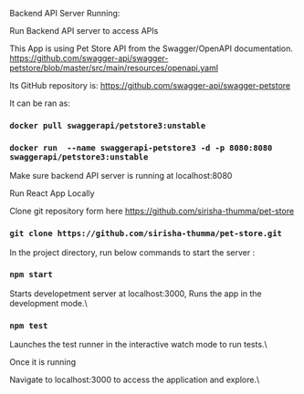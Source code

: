 Backend API Server Running:

Run Backend API server to access APIs

This App is using Pet Store API from the Swagger/OpenAPI documentation.
https://github.com/swagger-api/swagger-petstore/blob/master/src/main/resources/openapi.yaml

Its GitHub repository is: 
https://github.com/swagger-api/swagger-petstore 
  
It can be ran as: 
### `docker pull swaggerapi/petstore3:unstable`
### `docker run  --name swaggerapi-petstore3 -d -p 8080:8080 swaggerapi/petstore3:unstable`
  
Make sure backend API server is running at localhost:8080 


Run React App Locally

Clone git repository form here https://github.com/sirisha-thumma/pet-store
### `git clone https://github.com/sirisha-thumma/pet-store.git`

In the project directory, run below commands to start the server :

### `npm start`

Starts developetment server at localhost:3000, Runs the app in the development mode.\

### `npm test`

Launches the test runner in the interactive watch mode to run tests.\

Once it is running 

Navigate to localhost:3000 to access the application and explore.\
